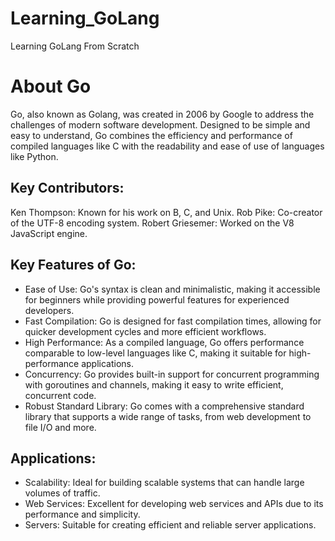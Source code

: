# Learning_GoLang
Learning GoLang From Scratch

# About Go
Go, also known as Golang, was created in 2006 by Google to address the challenges of modern software development. Designed to be simple and easy to understand, Go combines the efficiency and performance of compiled languages like C with the readability and ease of use of languages like Python.

## Key Contributors:
Ken Thompson: Known for his work on B, C, and Unix.
Rob Pike: Co-creator of the UTF-8 encoding system.
Robert Griesemer: Worked on the V8 JavaScript engine.

## Key Features of Go:
* Ease of Use: Go's syntax is clean and minimalistic, making it accessible for beginners while providing powerful features for experienced developers.
* Fast Compilation: Go is designed for fast compilation times, allowing for quicker development cycles and more efficient workflows.
* High Performance: As a compiled language, Go offers performance comparable to low-level languages like C, making it suitable for high-performance applications.
* Concurrency: Go provides built-in support for concurrent programming with goroutines and channels, making it easy to write efficient, concurrent code.
* Robust Standard Library: Go comes with a comprehensive standard library that supports a wide range of tasks, from web development to file I/O and more.

## Applications:
* Scalability: Ideal for building scalable systems that can handle large volumes of traffic.
* Web Services: Excellent for developing web services and APIs due to its performance and simplicity.
* Servers: Suitable for creating efficient and reliable server applications.
